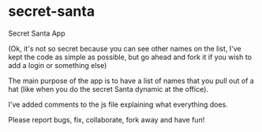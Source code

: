 # secret-santa
Secret Santa App

(Ok, it's not so secret because you can see other names on the list, I've kept 
the code as simple as possible, but go ahead and fork it if you wish to add a 
login or something else)

The main purpose of the app is to have a list of names that you pull out of 
a hat (like when you do the secret Santa dynamic at the office).

I've added comments to the js file explaining what everything does.

Please report bugs, fix, collaborate, fork away and have fun!
